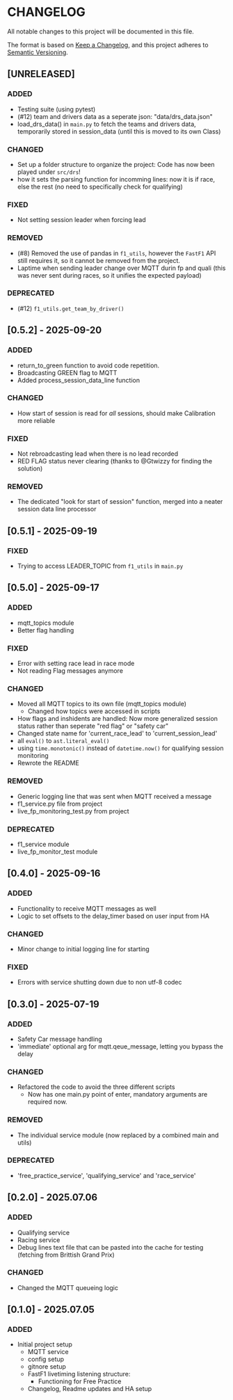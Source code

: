 # CHANGELOG

All notable changes to this project will be documented in this file.

The format is based on [Keep a Changelog](https://keepachangelog.com/en/1.1.0/),
and this project adheres to [Semantic Versioning](https://semver.org/spec/v2.0.0.html).

## [UNRELEASED]

### ADDED
- Testing suite (using pytest)
- (#12) team and drivers data as a seperate json: "data/drs_data.json"
- load_drs_data() in `main.py` to fetch the teams and drivers data, temporarily stored in session_data (until this is moved to its own Class)

### CHANGED
- Set up a folder structure to organize the project: Code has now been played under `src/drs`!
- how it sets the parsing function for incomming lines: now it is if race, else the rest (no need to specifically check for qualifying)

### FIXED
- Not setting session leader when forcing lead

### REMOVED
- (#8) Removed the use of pandas in `f1_utils`, however the `FastF1` API still requires it, so it cannot be removed from the project.
- Laptime when sending leader change over MQTT durin fp and quali (this was never sent during races, so it unifies the expected payload)

### DEPRECATED
- (#12) `f1_utils.get_team_by_driver()`

## [0.5.2] - 2025-09-20

### ADDED
- return_to_green function to avoid code repetition.
- Broadcasting GREEN flag to MQTT
- Added process_session_data_line function

### CHANGED
- How start of session is read for *all* sessions, should make Calibration more reliable

### FIXED
- Not rebroadcasting lead when there is no lead recorded
- RED FLAG status never clearing (thanks to @Gtwizzy for finding the solution)

### REMOVED
- The dedicated "look for start of session" function, merged into a neater session data line processor

## [0.5.1] - 2025-09-19

### FIXED
- Trying to access LEADER_TOPIC from `f1_utils` in `main.py`

## [0.5.0] - 2025-09-17

### ADDED
- mqtt_topics module
- Better flag handling

### FIXED
- Error with setting race lead in race mode
- Not reading Flag messages anymore

### CHANGED
- Moved all MQTT topics to its own file (mqtt_topics module)
  - Changed how topics were accessed in scripts
- How flags and inshidents are handled: Now more generalized session status rather than seperate "red flag" or "safety car"
- Changed state name for 'current_race_lead' to 'current_session_lead'
- all `eval()` to `ast.literal_eval()`
- using `time.monotonic()` instead of `datetime.now()` for qualifying session monitoring
- Rewrote the README

### REMOVED
- Generic logging line that was sent when MQTT received a message
- f1_service.py file from project
- live_fp_monitoring_test.py from project

### DEPRECATED
- f1_service module
- live_fp_monitor_test module

## [0.4.0] - 2025-09-16

### ADDED
- Functionality to receive MQTT messages as well
- Logic to set offsets to the delay_timer based on user input from HA

### CHANGED
- Minor change to initial logging line for starting

### FIXED
- Errors with service shutting down due to non utf-8 codec

## [0.3.0] - 2025-07-19

### ADDED
- Safety Car message handling
- 'immediate' optional arg for mqtt.qeue_message, letting you bypass the delay

### CHANGED
- Refactored the code to avoid the three different scripts
  - Now has one main.py point of enter, mandatory arguments are required now.

### REMOVED
- The individual service module (now replaced by a combined main and utils)

### DEPRECATED
- 'free_practice_service', 'qualifying_service' and 'race_service'

## [0.2.0] - 2025.07.06

### ADDED
- Qualifying service
- Racing service
- Debug lines text file that can be pasted into the cache for testing (fetching from Brittish Grand Prix)

### CHANGED
- Changed the MQTT queueing logic

## [0.1.0] - 2025.07.05

### ADDED
- Initial project setup
  - MQTT service
  - config setup
  - gitnore setup
  - FastF1 livetiming listening structure:
    - Functioning for Free Practice
  - Changelog, Readme updates and HA setup